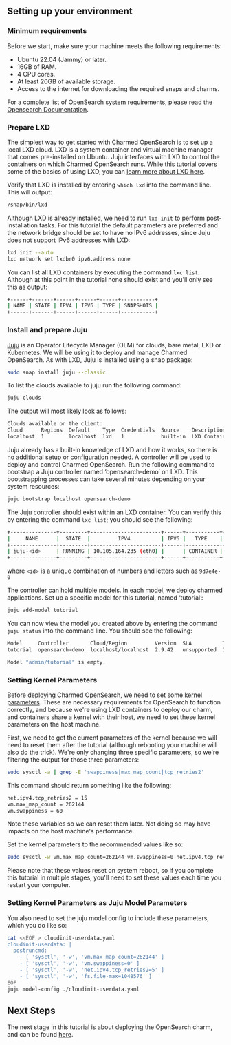 ## Setting up your environment

### Minimum requirements

Before we start, make sure your machine meets the following requirements:

- Ubuntu 22.04 (Jammy) or later.
- 16GB of RAM.
- 4 CPU cores.
- At least 20GB of available storage.
- Access to the internet for downloading the required snaps and charms.

For a complete list of OpenSearch system requirements, please read the [Opensearch Documentation](https://opensearch.org/docs/2.6/install-and-configure/install-opensearch/index/).

### Prepare LXD

The simplest way to get started with Charmed OpenSearch is to set up a local LXD cloud. LXD is a system container and virtual machine manager that comes pre-installed on Ubuntu. Juju interfaces with LXD to control the containers on which Charmed OpenSearch runs. While this tutorial covers some of the basics of using LXD, you can [learn more about LXD here](https://linuxcontainers.org/lxd/getting-started-cli/).

Verify that LXD is installed by entering `which lxd` into the command line. This will output:

```bash
/snap/bin/lxd
```

Although LXD is already installed, we need to run `lxd init` to perform post-installation tasks. For this tutorial the default parameters are preferred and the network bridge should be set to have no IPv6 addresses, since Juju does not support IPv6 addresses with LXD:

```bash
lxd init --auto
lxc network set lxdbr0 ipv6.address none
```

You can list all LXD containers by executing the command `lxc list`. Although at this point in the tutorial none should exist and you'll only see this as output:

```bash
+------+-------+------+------+------+-----------+
| NAME | STATE | IPV4 | IPV6 | TYPE | SNAPSHOTS |
+------+-------+------+------+------+-----------+
```

### Install and prepare Juju

[Juju](https://juju.is/docs/olm) is an Operator Lifecycle Manager (OLM) for clouds, bare metal, LXD or Kubernetes. We will be using it to deploy and manage Charmed OpenSearch. As with LXD, Juju is installed using a snap package:

```bash
sudo snap install juju --classic
```

To list the clouds available to juju run the following command:

```bash
juju clouds
```

The output will most likely look as follows:

```bash
Clouds available on the client:
Cloud      Regions  Default    Type  Credentials  Source    Description
localhost  1        localhost  lxd   1            built-in  LXD Container Hypervisor
```

Juju already has a built-in knowledge of LXD and how it works, so there is no additional setup or configuration needed. A controller will be used to deploy and control Charmed OpenSearch. Run the following command to bootstrap a Juju controller named ‘opensearch-demo’ on LXD. This bootstrapping processes can take several minutes depending on your system resources:

```bash
juju bootstrap localhost opensearch-demo
```

The Juju controller should exist within an LXD container. You can verify this by entering the command `lxc list`; you should see the following:

```bash
+---------------+---------+-----------------------+------+-----------+-----------+
|     NAME      |  STATE  |         IPV4          | IPV6 |   TYPE    | SNAPSHOTS |
+---------------+---------+-----------------------+------+-----------+-----------+
| juju-<id>     | RUNNING | 10.105.164.235 (eth0) |      | CONTAINER | 0         |
+---------------+---------+-----------------------+------+-----------+-----------+
```

where `<id>` is a unique combination of numbers and letters such as `9d7e4e-0`

The controller can hold multiple models. In each model, we deploy charmed applications. Set up a specific model for this tutorial, named ‘tutorial’:

```bash
juju add-model tutorial
```

You can now view the model you created above by entering the command `juju status` into the command line. You should see the following:

```bash
Model     Controller       Cloud/Region         Version  SLA          Timestamp
tutorial  opensearch-demo  localhost/localhost  2.9.42   unsupported  14:57:14Z

Model "admin/tutorial" is empty.
```

### Setting Kernel Parameters

Before deploying Charmed OpenSearch, we need to set some [kernel parameters](https://www.kernel.org/doc/Documentation/sysctl/vm.txt). These are necessary requirements for OpenSearch to function correctly, and because we're using LXD containers to deploy our charm, and containers share a kernel with their host, we need to set these kernel parameters on the host machine.

First, we need to get the current parameters of the kernel because we will need to reset them after the tutorial (although rebooting your machine will also do the trick). We're only changing three specific parameters, so we're filtering the output for those three parameters:

```bash
sudo sysctl -a | grep -E 'swappiness|max_map_count|tcp_retries2'
```

This command should return something like the following:

```bash
net.ipv4.tcp_retries2 = 15
vm.max_map_count = 262144
vm.swappiness = 60
```

Note these variables so we can reset them later. Not doing so may have impacts on the host machine's performance.

Set the kernel parameters to the recommended values like so:

```bash
sudo sysctl -w vm.max_map_count=262144 vm.swappiness=0 net.ipv4.tcp_retries2=5
```

Please note that these values reset on system reboot, so if you complete this tutorial in multiple stages, you'll need to set these values each time you restart your computer.

### Setting Kernel Parameters as Juju Model Parameters

You also need to set the juju model config to include these parameters, which you do like so:

```bash
cat <<EOF > cloudinit-userdata.yaml
cloudinit-userdata: |
  postruncmd:
    - [ 'sysctl', '-w', 'vm.max_map_count=262144' ]
    - [ 'sysctl', '-w', 'vm.swappiness=0' ]
    - [ 'sysctl', '-w', 'net.ipv4.tcp_retries2=5' ]
    - [ 'sysctl', '-w', 'fs.file-max=1048576' ]
EOF
juju model-config ./cloudinit-userdata.yaml
```

## Next Steps

The next stage in this tutorial is about deploying the OpenSearch charm, and can be found [here](./1-3-deploy-opensearch.md).
